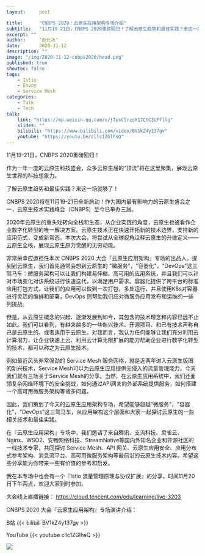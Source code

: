 ```yaml
---
layout:     post

title:      "CNBPS 2020：云原生应用架构专场介绍"
subtitle:   "11月19-21日，CNBPS 2020重磅回归！了解云原生趋势和最佳实践？来这一场就够了！"
excerpt: ""
author:     "赵化冰"
date:       2020-11-12
description: ""
image: "/img/2020-11-12-cnbps2020/head.png"
published: true
showtoc: false
tags:
    - Istio
    - Envoy
    - Service Mesh
categories:
    - Talk
    - Tech
talk:
    link: "https://mp.weixin.qq.com/s/jTpsClrzcX17CtC3UPfllg"
    slides: ""
    bilibili: "https://www.bilibili.com/video/BV1kZ4y137gv"
    youtube: "https://youtu.be/cllc1ZGlhsQ"
---
```


11月19-21日，CNBPS 2020重磅回归！

作为一年一度的云原生科技盛会，众多云原生届的“顶流”将在这里聚集，展现云原生世界的科技想象力。

了解云原生趋势和最佳实践？来这一场就够了！

CNBPS 2020将在11月19-21日全新启动！作为国内最有影响力的云原生盛会之一，云原生技术实践峰会（CNBPS）至今已举办三届。

2020年云原生的重头戏转向全栈和生态，从企业实践的角度，云原生也被看作企业数字化转型的唯一解决方案。云原生技术正在快速开拓新的技术边界，支持新的应用范式，变成新常态。本次大会，将尝试从全球视角诠释云原生的升维定义——云原生全栈，展现云原生原力觉醒的无穷动能。

非常荣幸应邀担任本次 CNBPS 2020 大会『云原生应用架构』专场的出品人。提到到云原生，我们首先通常会想到云原生的 "微服务"，"容器化"，"DevOps"这三驾马车：微服务架构可以让我们构建易伸缩、高可用的应用系统，并且我们可以针对市场变化对该系统进行快速迭代，以满足用户需求。容器化提供了跨平台的标准应用打包方式，让我们的应用可以做到一次打包，多处运行，并且使用K8s对容器进行灵活的编排和部署。DevOps 则帮助我们应对微服务应用发布和运维的一些列挑战。

但是，从云原生概念的兴起、逐渐发展到如今，其包含的技术理念和内容已远不止如此。我们可以看到，有越来越多的一些新兴技术、开源项目、和已有技术声称自己是云原生的、或者适用于云原生。对我而言，我认为任何能够让我们充分利用云计算潜力，让企业快速上云、利用云计算无限扩展的能力帮助企业进行数字化转型的技术，都可以称之为云原生技术。

例如最近风头非常强劲的 Service Mesh 服务网格，就是近两年进入云原生版图的新兴技术，Service Mesh可以为云原生应用提供无侵入的流量管理能力，今天我们就有三场关于Service Mesh的分享。当然，在云原生应用系统中，我们还面领复杂网络环境下的安全挑战，如何通过API网关向外部系统提供服务，如何搭建一个高可用微服务架构等诸多问题。

因此，我们策划了今天的云原生应用架构专场，希望能够超越"微服务"，"容器化"，"DevOps"这三驾马车，从应用架构这个层面和大家一起探讨云原生的一些相关技术和最佳实践。

在『云原生应用架构』专场中，我们邀请了来自腾讯、支流科技、灵雀云、Nginx、WSO2、安畅网络科技、StreamNative等国内外知名企业和开源社区的一线技术专家，共同探讨 Service Mesh、API 网关、云原生应用安全、应用分布式参考架构、消息流平台、高可用微服务架构等最前沿的云原生技术内容。希望这些分享能为你带来一些有价值的参考和启发。


我在本专场中也会有一个『Istio 流量管理原理与协议扩展』的分享，时间11月20日下午两点，欢迎大家到时参加。

大会线上直播链接： https://cloud.tencent.com/edu/learning/live-3203

CNBPS 2020 大会『云原生应用架构』专场演讲介绍：

B站
{{< bilibili BV1kZ4y137gv >}}

YouTube
{{< youtube cllc1ZGlhsQ >}}

![](/img/2020-11-12-cnbps2020/cnbps-cn-app-arch.jpeg)




